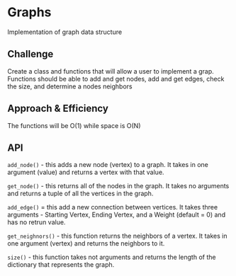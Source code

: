 # Graphs
Implementation of graph data structure

## Challenge
Create a class and functions that will allow a user to implement a grap. Functions should be able to add and get nodes, add and get edges, check the size, and determine a nodes neighbors

## Approach & Efficiency
The functions will be O(1) while space is O(N)

## API
`add_node()` - this adds a new node (vertex) to a graph. It takes in one argument (value) and returns a vertex with that value.

`get_node()` - this returns all of the nodes in
the graph. It takes no arguments and returns a tuple of all the vertices in the graph.

`add_edge()` = this add a new connection between vertices. It takes three arguments - Starting Vertex, Ending Vertex, and a Weight (default = 0) and has no retrun value.

`get_neighnors()` - this function returns the neighbors of a vertex. It takes in one argument (vertex) and returns the neighbors to it.

`size()` - this function takes not arguments and returns the length of the dictionary that represents the graph.
